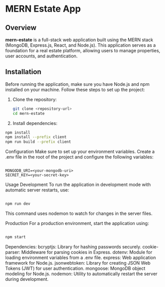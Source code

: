 # MERN Estate App

## Overview

**mern-estate** is a full-stack web application built using the MERN stack (MongoDB, Express.js, React, and Node.js). This application serves as a foundation for a real estate platform, allowing users to manage properties, user accounts, and authentication.

## Installation

Before running the application, make sure you have Node.js and npm installed on your machine. Follow these steps to set up the project:

1. Clone the repository:

   ```bash
   git clone <repository-url>
   cd mern-estate
   ```
   
2. Install dependencies:

```bash
npm install
npm install --prefix client
npm run build --prefix client
```

Configuration
Make sure to set up your environment variables. Create a .env file in the root of the project and configure the following variables:

```env

MONGODB_URI=<your-mongodb-uri>
SECRET_KEY=<your-secret-key>
```
Usage Development
To run the application in development mode with automatic server restarts, use:

```bash

npm run dev
```
This command uses nodemon to watch for changes in the server files.


Production
For a production environment, start the application using:

```bash

npm start
```
Dependencies:
bcryptjs: Library for hashing passwords securely.
cookie-parser: Middleware for parsing cookies in Express.
dotenv: Module for loading environment variables from a .env file.
express: Web application framework for Node.js.
jsonwebtoken: Library for creating JSON Web Tokens (JWT) for user authentication.
mongoose: MongoDB object modeling for Node.js.
nodemon: Utility to automatically restart the server during development.
